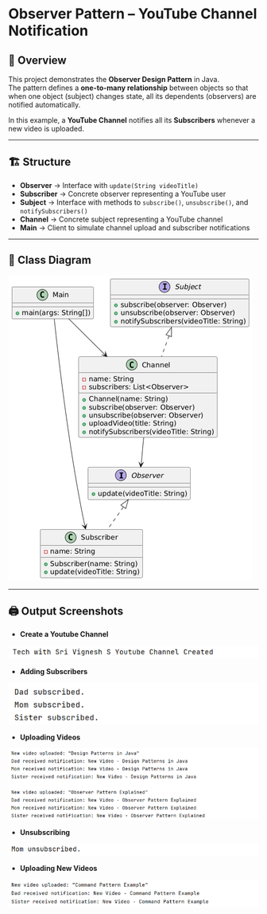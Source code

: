 # Observer Pattern – YouTube Channel Notification

## 📖 Overview
This
project demonstrates the **Observer Design Pattern** in Java.  
The pattern defines a **one-to-many relationship** between objects so that when one object (subject) changes state, all its dependents (observers) are notified automatically.

In this example, a **YouTube Channel** notifies all its **Subscribers** whenever a new video is uploaded.

---

## 🏗️ Structure
- **Observer** → Interface with `update(String videoTitle)`
- **Subscriber** → Concrete observer representing a YouTube user
- **Subject** → Interface with methods to `subscribe()`, `unsubscribe()`, and `notifySubscribers()`
- **Channel** → Concrete subject representing a YouTube channel
- **Main** → Client to simulate channel upload and subscriber notifications

---

## 📜 Class Diagram
![Class Diagram.png](OutputScreenShot/Class%20Diagram.png)

---

## 🖨️ Output Screenshots
- **Create a Youtube Channel**

![CreateYoutubeChannel.png](OutputScreenShot/CreateYoutubeChannel.png)

- **Adding Subscribers**

![AddingSubscribers.png](OutputScreenShot/AddingSubscribers.png)

- **Uploading Videos**

![UploadingVideos.png](OutputScreenShot/UploadingVideos.png)

- **Unsubscribing**

![Unsubscribing.png](OutputScreenShot/Unsubscribing.png)

- **Uploading New Videos**

![UploadingNewVideo.png](OutputScreenShot/UploadingNewVideo.png)